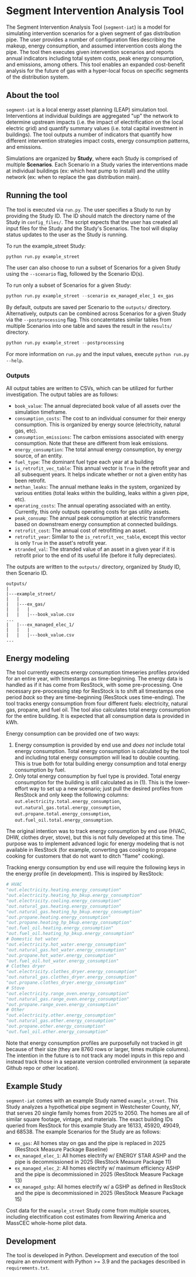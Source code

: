 # Segment Intervention Analysis Tool
The Segment Intervention Analysis Tool (`segment-iat`) is a model for simulating intervention scenarios for a given segment of gas distribution pipe. The user provides a number of configuration files describing the makeup, energy consumption, and assumed intervention costs along the pipe. The tool then executes given intervention scenarios and reports annual indicators including total system costs, peak energy consumption, and emissions, among others. This tool enables an expanded cost-benefit analysis for the future of gas with a hyper-local focus on specific segments of the distribution system.

## About the tool
`segment-iat` is a local energy asset planning (LEAP) simulation tool. Interventions at individual buildings are aggregated "up" the network to determine upstream impacts (i.e. the impact of electrification on the local electric grid) and quantify summary values (i.e. total capital investment in buildings). The tool outputs a number of indicators that quantify how different intervention strategies impact costs, energy consumption patterns, and emissions.

Simulations are organized by **Study**, where each Study is comprised of multiple **Scenarios**. Each Scenario in a Study varies the interventions made at individual buildings (ex: which heat pump to install) and the utility network (ex: when to replace the gas distribution main).

## Running the tool
The tool is executed via `run.py`. The user specifies a Study to run by providing the Study ID. The ID should match the directory name of the Study in `config_files/`. The script expects that the user has created all input files for the Study and the Study's Scenarios. The tool will display status updates to the user as the Study is running.

To run the example_street Study:
```python
python run.py example_street
```

The user can also choose to run a subset of Scenarios for a given Study using the `--scenario` flag, followed by the Scenario ID(s). 

To run only a subset of Scenarios for a given Study:
```python
python run.py example_street --scenario ex_managed_elec_1 ex_gas
```

By default, outputs are saved per Scenario to the `outputs/` directory. Alternatively, outputs can be combined across Scenarios for a given Study via the `--postprocessing` flag. This concatentates similar tables from multiple Scenarios into one table and saves the result in the `results/` directory.

```python
python run.py example_street --postprocessing
```

For more information on `run.py` and the input values, execute `python run.py --help`.

### Outputs
All output tables are written to CSVs, which can be utilized for further investigation. The output tables are as follows:
* `book_value`: The annual depreciated book value of all assets over the simulation timeframe.
* `consumption_costs`: The cost to an individual consumer for their energy consumption. This is organized by energy source (electricity, natural gas, etc).
* `consumption_emissions`: The carbon emissions associated with energy consumption. Note that these are different from leak emissions.
* `energy_consumption`: The total annual energy consumption, by energy source, of an entity.
* `fuel_type`: The dominant fuel type each year at a building
* `is_retrofit_vec_table`: This annual vector is `True` in the retrofit year and all subsequent years. It helps indicate whether or not a given entity has been retrofit.
* `methan_leaks`: The annual methane leaks in the system, organized by various entities (total leaks within the building, leaks within a given pipe, etc).
* `operating_costs`: The annual operating associated with an entity. Currently, this only outputs operating costs for gas utility assets.
* `peak_consump`: The annual peak consumption at electric transformers based on downstream energy consumption at connected buildings.
* `retrofit_cost`: The annual cost of retrofitting an asset.
* `retrofit_year`: Similar to the `is_retrofit_vec_table`, except this vector is only `True` in the asset's retrofit year.
* `stranded_val`: The stranded value of an asset in a given year if it is retrofit prior to the end of its useful life (before it fully depreciates).

The outputs are written to the `outputs/` directory, organized by Study ID, then Scenario ID.
```
outputs/
|
|---example_street/
|   |
|   |---ex_gas/
|   |   |
|   |   |---book_value.csv
...
|   |---ex_managed_elec_1/
|   |   |
|   |   |---book_value.csv
...
```

## Energy modeling
The tool currently expects energy consumption timeseries profiles provided for an entire year, with timestamps as time-beginning. The energy data is handled as if it has come from ResStock, with some pre-processing. One necessary pre-processing step for ResStock is to shift all timestamps one period *back* so they are time-beginning (ResStock uses time-ending). The tool tracks energy consumption from four different fuels: electricity, natural gas, propane, and fuel oil. The tool also calculates total energy consumption for the entire building. It is expected that all consumption data is provided in kWh.

Energy consumption can be provided one of two ways:
1. Energy consumption is provided by end use and *does not* include total energy consumption. Total energy consumption is calculated by the tool and including total energy consumption will lead to double counting. This is true both for total building energy consumption and total energy consumption by fuel.
2. Only total energy consumption by fuel type is provided. Total energy consumption for the building is still calculated as in (1). This is the lower-effort way to set up a new scenario; just pull the desired profiles from ResStock and only keep the following columns: `out.electricity.total.energy_consumption`, `out.natural_gas.total.energy_consumption`, `out.propane.total.energy_consumption`, `out.fuel_oil.total.energy_consumption`.

The original intention was to track energy consumption by end use (HVAC, DHW, clothes dryer, stove), but this is not fully developed at this time. The purpose was to implement advanced logic for energy modeling that is not available in ResStock (for example, converting gas cooking to propane cooking for customers that do not want to ditch "flame" cooking).

Tracking energy consumption by end use will require the following keys in the energy profile (in development). This is inspired by ResStock:
```python
# HVAC
"out.electricity.heating.energy_consumption"
"out.electricity.heating_hp_bkup.energy_consumption"
"out.electricity.cooling.energy_consumption"
"out.natural_gas.heating.energy_consumption"
"out.natural_gas.heating_hp_bkup.energy_consumption"
"out.propane.heating.energy_consumption"
"out.propane.heating_hp_bkup.energy_consumption"
"out.fuel_oil.heating.energy_consumption"
"out.fuel_oil.heating_hp_bkup.energy_consumption"
# Domestic hot water
"out.electricity.hot_water.energy_consumption"
"out.natural_gas.hot_water.energy_consumption"
"out.propane.hot_water.energy_consumption"
"out.fuel_oil.hot_water.energy_consumption"
# Clothes dryer
"out.electricity.clothes_dryer.energy_consumption"
"out.natural_gas.clothes_dryer.energy_consumption"
"out.propane.clothes_dryer.energy_consumption"
# Stove
"out.electricity.range_oven.energy_consumption"
"out.natural_gas.range_oven.energy_consumption"
"out.propane.range_oven.energy_consumption"
# Other
"out.electricity.other.energy_consumption"
"out.natural_gas.other.energy_consumption"
"out.propane.other.energy_consumption"
"out.fuel_oil.other.energy_consumption"
```

Note that energy consumption profiles are purposefully not tracked in git because of their size (they are 8760 rows or larger, times multiple columns). The intention in the future is to not track any model inputs in this repo and instead track those in a separate version controlled environment (a separate Github repo or other location).

## Example Study
`segment-iat` comes with an example Study named `example_street`. This Study analyzes a hypothetical pipe segment in Westchester County, NY, that serves 20 single family homes from 2025 to 2050. The homes are all of similar square footage, vintage, and materials. The exact building IDs queried from ResStock for this example Study are 16133, 45920, 49049, and 68538. The example Scenarios for the Study are as follows:
* `ex_gas`: All homes stay on gas and the pipe is replaced in 2025 (ResStock Measure Package Baseline)
* `ex_managed_elec_1`: All homes electrify w/ ENERGY STAR ASHP and the pipe is decommissioned in 2025 (ResStock Measure Package 11)
* `ex_managed_elec_2`: All homes electrify w/ maximum efficiency ASHP and the pipe is decommissioned in 2025 (ResStock Measure Package 13)
* `ex_managed_gshp`: All homes electrify w/ a GSHP as defined in ResStock and the pipe is decommissioned in 2025 (ResStock Measure Package 15)

Cost data for the `example_street` Study come from multiple sources, including electrification cost estimates from Rewiring America and MassCEC whole-home pilot data.

## Development
The tool is developed in Python. Development and execution of the tool require an environment with Python >= 3.9 and the packages described in `requirements.txt`.
